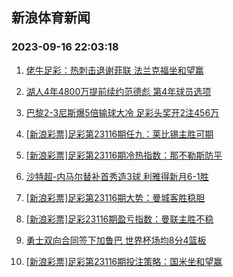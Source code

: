## 新浪体育新闻 
### 2023-09-16 22:03:18

1. [佬牛足彩：热刺击退谢菲联  法兰克福坐和望赢](https://sports.sina.com.cn/l/2023-09-16/doc-imzmwcek0721640.shtml)

2. [湖人4年4800万提前续约范德彪 第4年球员选项](https://sports.sina.com.cn/basketball/nba/2023-09-16/doc-imzmwcer2496350.shtml)

3. [巴黎2-3尼斯爆5倍输球大冷 足彩头奖开2注456万](https://sports.sina.com.cn/l/2023-09-16/doc-imzmwcek0721289.shtml)

4. [[新浪彩票]足彩第23116期任九：莱比锡主胜可期](https://sports.sina.com.cn/l/2023-09-16/doc-imzmwceq1482425.shtml)

5. [[新浪彩票]足彩第23116期冷热指数：那不勒斯防平](https://sports.sina.com.cn/l/2023-09-16/doc-imzmwcen4706895.shtml)

6. [沙特超-内马尔替补首秀造3球 利雅得新月6-1胜](https://sports.sina.com.cn/global/others/2023-09-16/doc-imzmwink4590833.shtml)

7. [[新浪彩票]足彩第23116期大势：曼城客胜稳胆](https://sports.sina.com.cn/l/2023-09-16/doc-imzmwcen4705176.shtml)

8. [[新浪彩票]足彩23116期盈亏指数：曼联主胜不稳](https://sports.sina.com.cn/l/2023-09-16/doc-imzmwcen4705782.shtml)

9. [勇士双向合同签下加鲁巴 世界杯场均8分4篮板](https://sports.sina.com.cn/basketball/nba/2023-09-16/doc-imzmwceq1477332.shtml)

10. [[新浪彩票]足彩第23116期投注策略：国米坐和望赢](https://sports.sina.com.cn/l/2023-09-16/doc-imzmwcen4705604.shtml)

